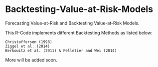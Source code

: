 # Backtesting-Value-at-Risk-Models
Forecasting Value-at-Risk and Backtesting Value-at-Risk Models.

This R-Code implements different Backtesting Methods as listed below:

	Christoffersen (1998)
	Ziggel et al. (2014)
	Berkowitz et al. (2011) & Pelletier and Wei (2014)
    
    
More will be added soon.
